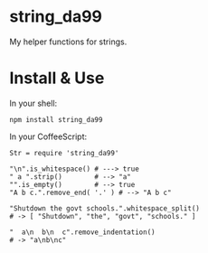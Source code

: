 
string\_da99
===========

My helper functions for strings. 


Install & Use
============

In your shell:

    npm install string_da99


In your CoffeeScript:

    Str = require 'string_da99'

    "\n".is_whitespace() # ---> true
    " a ".strip()        # --> "a"
    "".is_empty()        # --> true
    "A b c.".remove_end( '.' ) # --> "A b c"
    
    "Shutdown the govt schools.".whitespace_split()
    # -> [ "Shutdown", "the", "govt", "schools." ]

    "  a\n  b\n  c".remove_indentation()
    # -> "a\nb\nc"
    
    


